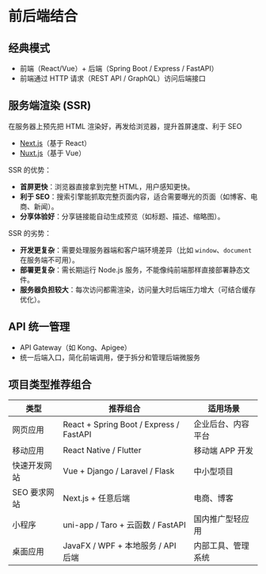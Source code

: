 # 前后端结合

## 经典模式

- 前端（React/Vue）+ 后端（Spring Boot / Express / FastAPI）
- 前端通过 HTTP 请求（REST API / GraphQL）访问后端接口

## 服务端渲染 (SSR)

在服务器上预先把 HTML 渲染好，再发给浏览器，提升首屏速度、利于 SEO

- [Next.js](https://nextjs.org)（基于 React）
- [Nuxt.js](https://nuxt.com)（基于 Vue）

SSR 的优势：

- **首屏更快**：浏览器直接拿到完整 HTML，用户感知更快。
- **利于 SEO**：搜索引擎能抓取完整页面内容，适合需要曝光的页面（如博客、电商、新闻）。
- **分享体验好**：分享链接能自动生成预览（如标题、描述、缩略图）。

SSR 的劣势：

- **开发更复杂**：需要处理服务器端和客户端环境差异（比如 `window`、`document` 在服务端不可用）。
- **部署更复杂**：需长期运行 Node.js 服务，不能像纯前端那样直接部署静态文件。
- **服务器负担较大**：每次访问都需渲染，访问量大时后端压力增大（可结合缓存优化）。

## API 统一管理

- API Gateway（如 Kong、Apigee）
- 统一后端入口，简化前端调用，便于拆分和管理后端微服务

## 项目类型推荐组合

| 类型         | 推荐组合                                | 适用场景           |
| ------------ | --------------------------------------- | ------------------ |
| 网页应用     | React + Spring Boot / Express / FastAPI | 企业后台、内容平台 |
| 移动应用     | React Native / Flutter                  | 移动端 APP 开发    |
| 快速开发网站 | Vue + Django / Laravel / Flask          | 中小型项目         |
| SEO 要求网站 | Next.js + 任意后端                      | 电商、博客         |
| 小程序       | uni-app / Taro + 云函数 / FastAPI       | 国内推广型轻应用   |
| 桌面应用     | JavaFX / WPF + 本地服务 / API 后端      | 内部工具、管理系统 |
